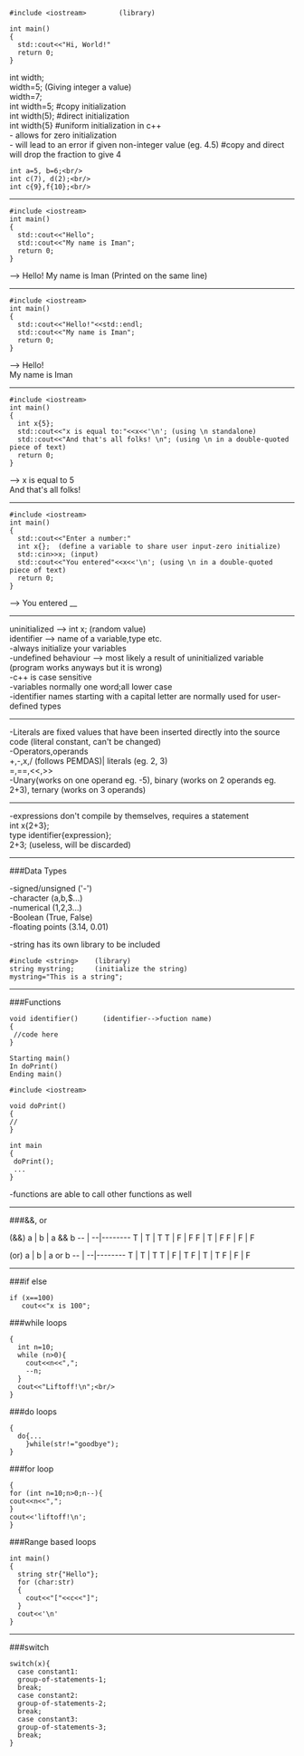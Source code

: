 ```
#include <iostream>        (library)

int main()
{
  std::cout<<"Hi, World!"
  return 0;
}
```


int width;<br/>
width=5;       (Giving integer a value)<br/>
width=7;<br/>
int width=5;   #copy initialization<br/>
int width(5); #direct initialization<br/>
int width{5} #uniform initialization in c++<br/>
         - allows for zero initialization<br/>
         - will lead to an error if given non-integer value (eg. 4.5) #copy and direct will drop the fraction to give 4<br/>
```
int a=5, b=6;<br/>
int c(7), d(2);<br/>
int c{9},f{10};<br/>
```
----
```
#include <iostream>
int main()
{
  std::cout<<"Hello";
  std::cout<<"My name is Iman";
  return 0;
}
```
--> Hello! My name is Iman   (Printed on the same line)<br/>

----
```
#include <iostream>
int main()
{
  std::cout<<"Hello!"<<std::endl;
  std::cout<<"My name is Iman";
  return 0;
}
```
--> Hello!<br/>
    My name is Iman<br/>

----
```
#include <iostream>
int main()
{
  int x{5};
  std::cout<<"x is equal to:"<<x<<'\n'; (using \n standalone)
  std::cout<<"And that's all folks! \n"; (using \n in a double-quoted piece of text)
  return 0;
}
```
--> x is equal to 5<br/>
    And that's all folks!

----
```
#include <iostream>
int main()
{
  std::cout<<"Enter a number:"
  int x{};  (define a variable to share user input-zero initialize)
  std::cin>>x; (input)
  std::cout<<"You entered"<<x<<'\n'; (using \n in a double-quoted piece of text)
  return 0;
}
```
--> You entered __

----

uninitialized --> int x; (random value)<br/>
identifier --> name of a variable,type etc.<br/>
-always initialize your variables<br/>
-undefined behaviour --> most likely a result of uninitialized variable (program works anyways but it is wrong)<br/>
-c++ is case sensitive<br/>
  -variables normally one word;all lower case<br/>
  -identifier names starting with a capital letter are normally used for user-defined types<br/>

----

-Literals are fixed values that have been inserted directly into the source code (literal constant, can't be changed)<br/>
-Operators,operands<br/>
+,-,x,/ (follows PEMDAS)| literals (eg. 2, 3)<br/>
=,==,<<,>><br/>
-Unary(works on one operand eg. -5), binary (works on 2 operands eg. 2+3), ternary (works on 3 operands)<br/>

----

-expressions don't compile by themselves, requires a statement<br/>
int x{2+3};<br/>
type identifier{expression};<br/>
2+3; (useless, will be discarded)<br/>

----

###Data Types<br/>

-signed/unsigned ('-')<br/>
-character (a,b,$...)<br/>
-numerical (1,2,3...)<br/>
-Boolean (True, False)<br/>
-floating points (3.14, 0.01)<br/>

-string has its own library to be included<br/>
```
#include <string>    (library)
string mystring;     (initialize the string)
mystring="This is a string";
```
----

###Functions<br/>
```
void identifier()      (identifier-->fuction name)
{
 //code here
}

Starting main()
In doPrint()
Ending main()

#include <iostream>

void doPrint()
{
//
}

int main
{
 doPrint();
 ...
}
```
-functions are able to call other functions as well <br/>

----
###&&, or

(&&)
a  | b | a && b
-- | --|--------
T  | T |  T
T  | F |  F
F  | T |  F
F  | F |  F

(or)
a  | b | a or b
-- | --|--------
T  | T |  T
T  | F |  T
F  | T |  T
F  | F |  F

----

###if else
```
if (x==100)
   cout<<"x is 100";
```
###while loops
```
{
  int n=10;
  while (n>0){
    cout<<n<<",";
    --n;
  }
  cout<<"Liftoff!\n";<br/>
}
```
###do loops
```
{
  do{...
    }while(str!="goodbye");
}
```

###for loop
```
{
for (int n=10;n>0;n--){
cout<<n<<",";
}
cout<<'liftoff!\n';
}
```

###Range based loops
```
int main()
{
  string str{"Hello"};
  for (char:str)
  {
    cout<<"["<<c<<"]";
  }
  cout<<'\n'
}
```
----

###switch
```
switch(x){
  case constant1:
  group-of-statements-1;
  break;
  case constant2:
  group-of-statements-2;
  break;
  case constant3:
  group-of-statements-3;
  break;
}
```
